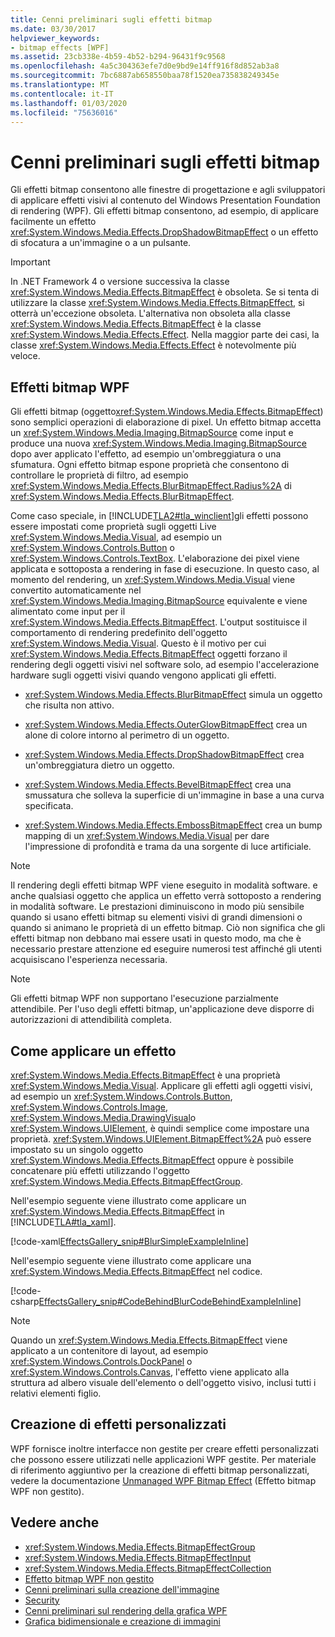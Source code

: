 ```yaml
---
title: Cenni preliminari sugli effetti bitmap
ms.date: 03/30/2017
helpviewer_keywords:
- bitmap effects [WPF]
ms.assetid: 23cb338e-4b59-4b52-b294-96431f9c9568
ms.openlocfilehash: 4a5c304363efe7d0e9bd9e14ff916f8d852ab3a8
ms.sourcegitcommit: 7bc6887ab658550baa78f1520ea735838249345e
ms.translationtype: MT
ms.contentlocale: it-IT
ms.lasthandoff: 01/03/2020
ms.locfileid: "75636016"
---
```

# <a name="bitmap-effects-overview"></a>Cenni preliminari sugli effetti bitmap
Gli effetti bitmap consentono alle finestre di progettazione e agli sviluppatori di applicare effetti visivi al contenuto del Windows Presentation Foundation di rendering (WPF). Gli effetti bitmap consentono, ad esempio, di applicare facilmente un effetto <xref:System.Windows.Media.Effects.DropShadowBitmapEffect> o un effetto di sfocatura a un'immagine o a un pulsante.  
  
> [!IMPORTANT]
> In .NET Framework 4 o versione successiva la classe <xref:System.Windows.Media.Effects.BitmapEffect> è obsoleta. Se si tenta di utilizzare la classe <xref:System.Windows.Media.Effects.BitmapEffect>, si otterrà un'eccezione obsoleta. L'alternativa non obsoleta alla classe <xref:System.Windows.Media.Effects.BitmapEffect> è la classe <xref:System.Windows.Media.Effects.Effect>. Nella maggior parte dei casi, la classe <xref:System.Windows.Media.Effects.Effect> è notevolmente più veloce.  

<a name="wpf_effects"></a>   
## <a name="wpf-bitmap-effects"></a>Effetti bitmap WPF  
 Gli effetti bitmap (oggetto<xref:System.Windows.Media.Effects.BitmapEffect>) sono semplici operazioni di elaborazione di pixel. Un effetto bitmap accetta un <xref:System.Windows.Media.Imaging.BitmapSource> come input e produce una nuova <xref:System.Windows.Media.Imaging.BitmapSource> dopo aver applicato l'effetto, ad esempio un'ombreggiatura o una sfumatura. Ogni effetto bitmap espone proprietà che consentono di controllare le proprietà di filtro, ad esempio <xref:System.Windows.Media.Effects.BlurBitmapEffect.Radius%2A> di <xref:System.Windows.Media.Effects.BlurBitmapEffect>.  
  
 Come caso speciale, in [!INCLUDE[TLA2#tla_winclient](../../../../includes/tla2sharptla-winclient-md.md)]gli effetti possono essere impostati come proprietà sugli oggetti Live <xref:System.Windows.Media.Visual>, ad esempio un <xref:System.Windows.Controls.Button> o <xref:System.Windows.Controls.TextBox>. L'elaborazione dei pixel viene applicata e sottoposta a rendering in fase di esecuzione. In questo caso, al momento del rendering, un <xref:System.Windows.Media.Visual> viene convertito automaticamente nel <xref:System.Windows.Media.Imaging.BitmapSource> equivalente e viene alimentato come input per il <xref:System.Windows.Media.Effects.BitmapEffect>. L'output sostituisce il comportamento di rendering predefinito dell'oggetto <xref:System.Windows.Media.Visual>. Questo è il motivo per cui <xref:System.Windows.Media.Effects.BitmapEffect> oggetti forzano il rendering degli oggetti visivi nel software solo, ad esempio l'accelerazione hardware sugli oggetti visivi quando vengono applicati gli effetti.  
  
- <xref:System.Windows.Media.Effects.BlurBitmapEffect> simula un oggetto che risulta non attivo.  
  
- <xref:System.Windows.Media.Effects.OuterGlowBitmapEffect> crea un alone di colore intorno al perimetro di un oggetto.  
  
- <xref:System.Windows.Media.Effects.DropShadowBitmapEffect> crea un'ombreggiatura dietro un oggetto.  
  
- <xref:System.Windows.Media.Effects.BevelBitmapEffect> crea una smussatura che solleva la superficie di un'immagine in base a una curva specificata.  
  
- <xref:System.Windows.Media.Effects.EmbossBitmapEffect> crea un bump mapping di un <xref:System.Windows.Media.Visual> per dare l'impressione di profondità e trama da una sorgente di luce artificiale.  
  
> [!NOTE]
> Il rendering degli effetti bitmap WPF viene eseguito in modalità software. e anche qualsiasi oggetto che applica un effetto verrà sottoposto a rendering in modalità software. Le prestazioni diminuiscono in modo più sensibile quando si usano effetti bitmap su elementi visivi di grandi dimensioni o quando si animano le proprietà di un effetto bitmap. Ciò non significa che gli effetti bitmap non debbano mai essere usati in questo modo, ma che è necessario prestare attenzione ed eseguire numerosi test affinché gli utenti acquisiscano l'esperienza necessaria.  
  
> [!NOTE]
> Gli effetti bitmap WPF non supportano l'esecuzione parzialmente attendibile. Per l'uso degli effetti bitmap, un'applicazione deve disporre di autorizzazioni di attendibilità completa.  
  
<a name="applyeffects"></a>   
## <a name="how-to-apply-an-effect"></a>Come applicare un effetto  
 <xref:System.Windows.Media.Effects.BitmapEffect> è una proprietà <xref:System.Windows.Media.Visual>. Applicare gli effetti agli oggetti visivi, ad esempio un <xref:System.Windows.Controls.Button>, <xref:System.Windows.Controls.Image>, <xref:System.Windows.Media.DrawingVisual>o <xref:System.Windows.UIElement>, è quindi semplice come impostare una proprietà. <xref:System.Windows.UIElement.BitmapEffect%2A> può essere impostato su un singolo oggetto <xref:System.Windows.Media.Effects.BitmapEffect> oppure è possibile concatenare più effetti utilizzando l'oggetto <xref:System.Windows.Media.Effects.BitmapEffectGroup>.  
  
 Nell'esempio seguente viene illustrato come applicare un <xref:System.Windows.Media.Effects.BitmapEffect> in [!INCLUDE[TLA#tla_xaml](../../../../includes/tlasharptla-xaml-md.md)].  
  
 [!code-xaml[EffectsGallery_snip#BlurSimpleExampleInline](~/samples/snippets/csharp/VS_Snippets_Wpf/EffectsGallery_snip/CSharp/blursimpleexample.xaml#blursimpleexampleinline)]  
  
 Nell'esempio seguente viene illustrato come applicare una <xref:System.Windows.Media.Effects.BitmapEffect> nel codice.  
  
 [!code-csharp[EffectsGallery_snip#CodeBehindBlurCodeBehindExampleInline](~/samples/snippets/csharp/VS_Snippets_Wpf/EffectsGallery_snip/CSharp/blurcodebehindexample.xaml.cs#codebehindblurcodebehindexampleinline)]  
  
> [!NOTE]
> Quando un <xref:System.Windows.Media.Effects.BitmapEffect> viene applicato a un contenitore di layout, ad esempio <xref:System.Windows.Controls.DockPanel> o <xref:System.Windows.Controls.Canvas>, l'effetto viene applicato alla struttura ad albero visuale dell'elemento o dell'oggetto visivo, inclusi tutti i relativi elementi figlio.  
  
<a name="customeffects"></a>   
## <a name="creating-custom-effects"></a>Creazione di effetti personalizzati  
 WPF fornisce inoltre interfacce non gestite per creare effetti personalizzati che possono essere utilizzati nelle applicazioni WPF gestite. Per materiale di riferimento aggiuntivo per la creazione di effetti bitmap personalizzati, vedere la documentazione [Unmanaged WPF Bitmap Effect](https://docs.microsoft.com/previous-versions/windows/desktop/wibe/-wibe-lh) (Effetto bitmap WPF non gestito).  
  
## <a name="see-also"></a>Vedere anche

- <xref:System.Windows.Media.Effects.BitmapEffectGroup>
- <xref:System.Windows.Media.Effects.BitmapEffectInput>
- <xref:System.Windows.Media.Effects.BitmapEffectCollection>
- [Effetto bitmap WPF non gestito](https://docs.microsoft.com/previous-versions/windows/desktop/wibe/-wibe-lh)
- [Cenni preliminari sulla creazione dell'immagine](imaging-overview.md)
- [Security](../security-wpf.md)
- [Cenni preliminari sul rendering della grafica WPF](wpf-graphics-rendering-overview.md)
- [Grafica bidimensionale e creazione di immagini](../advanced/optimizing-performance-2d-graphics-and-imaging.md)
